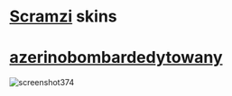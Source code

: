 # [Scramzi](https://osu.ppy.sh/users/6425836) skins
  
# [azerinobombardedytowany](https://cdn.discordapp.com/attachments/887071709553917975/1212219907975159819/azerinobombardedytowany.osk?ex=65f10ac4&is=65de95c4&hm=c0a0eabb59aecd9cfd4488493f2ede5ba45209d1d3e5c6608a3af0bc65dce0ae&)
![screenshot374](https://github.com/Scramzi/skins/assets/107284378/ebe70bcc-d5ad-4984-bba3-302231454fe7)

